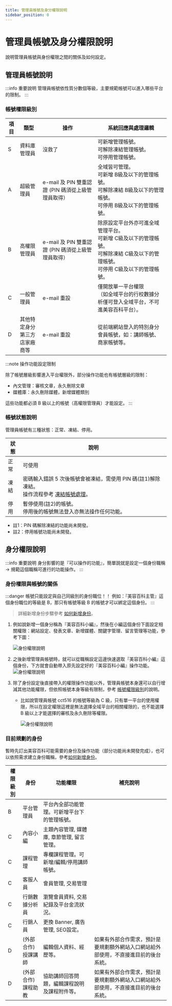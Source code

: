 ```yaml
---
title: 管理員帳號及身分權限說明
sidebar_position: 0
---
```


# 管理員帳號及身分權限說明

說明管理員帳號與身份權限之間的關係及如何設定。

## 管理員帳號說明

:::info 重要說明
管理員帳號依性質分數個等級，主要規範帳號可以進入哪些平台的限制。
:::

### 帳號權限級別

| 項目 | 類型                              | 操作                                               | 系統回應與處理邏輯                                                                                                                           |
| ---- | --------------------------------- | -------------------------------------------------- | -------------------------------------------------------------------------------------------------------------------------------------------- |
| S    | 資料庫管理員                      | 沒救了                                             | 可新增管理帳號。<br />可解除凍結管理帳號。<br />可停用管理帳號。                                                                             |
| A    | 超級管理員                        | e-mail 及 PIN 雙重認證 (PIN 碼須從上級管理員取得） | 全域皆可管理。<br />可新增 B級及以下的管理帳號。<br />可解除凍結 B級及以下的管理帳號。<br />可停用 B級及以下的管理帳號。                     |
| B    | 高權限管理員                      | e-mail 及 PIN 雙重認證 (PIN 碼須從上級管理員取得） | 除原設定平台外亦可進全域管理平台。<br />可新增 C級及以下的管理帳號。<br />可解除凍結 C級及以下的管理帳號。<br />可停用 C級及以下的管理帳號。 |
| C    | 一般管理員                        | e-mail 重設                                        | 僅開放單一平台權限<br/>（如全域平台的行校數據分析僅可登入全域平台，不可進美容百科平台）。                                                    |
| D    | 其他特定身分<br/>第三方店家廠商等 | e-mail 重設                                        | 從前端網站登入的特別身分會員帳號，如：講師帳號、商家帳號等。                                                                                 |

:::note 操作功能設定限制

除了帳號層級影響進入平台權限外，部分操作功能也有帳號層級的限制：

-   內文管理：審核文章，永久刪除文章
-   媒體庫：永久刪除媒體，新增媒體類別

這些功能都必須 B 級以上的帳號（高權限管理員）才能設定。
:::

### 帳號狀態說明

管理員帳號有三種狀態：正常、凍結、停用。

| 狀態 | 說明                                                                                                                          |
| ---- | ----------------------------------------------------------------------------------------------------------------------------- |
| 正常 | 可使用                                                                                                                        |
| 凍結 | 密碼輸入錯誤 5 次後帳號會被凍結，需使用 PIN 碼(註1)解除凍結。<br /> 操作流程參考 [凍結帳號處理](../account/lock-account.md)。 |
| 停用 | 暫停使用(註2)的帳號。<br/>停用後的帳號無法登入亦無法操作任何功能。                                                            |

-   註1：PIN 碼解除凍結的功能尚未開發。
-   註2：停用帳號功能尚未開發。

## 身分權限說明

:::info 重要說明
身分影響的是『可以操作的功能』，簡單說就是設定一個身份職稱 -> 規範這個職稱可進行的功能操作。
:::

### 身份權限與帳號的關係

:::danger
帳號只能設定與自己同級別的身份職位！！
例如：『美容百科主管』這個身份職位的等級是 B，那只有帳號等級 B 的帳號才可以綁定這個身份。
:::

> 詳細新增身份步驟參考 [如何新增身份](./how-to-add-a-role.md)。

1. 例如說新增一個身分稱為『美容百科小編』，然後在小編這個身份下面設定相關權限：網站設定、發表文章、新增媒體、關鍵字管理、留言管理等功能，參考下圖：

    ![身份權限說明](img/role-intro-01.png)

2. 之後新增管理員帳號時，就可以從職稱設定這邊快速選取『美容百科小編』這個身份，下方就會自動帶入原先設定好的『美容百科小編』操作功能。
   ![身份權限說明](img/role-intro-02.png)

3. 除了身份設定後直接帶入的權限操作功能以外，管理員帳號本身還可以自行增減其他功能權限，但依照帳號本身等級有限制，參考 [帳號權限級別](#帳號權限級別)的說明。

    - 比如說管理員帳號 cct516 的帳號等級為 C 級，只有單一平台的使用權限，所以在設定權限這裡是無法選擇全域平台的相關權限的，也不能選擇 B 級以上才能選擇的審核及永久刪除等權限。

        ![身份權限說明](img/role-intro-03.png)

### 目前規劃的身份

暫時先訂出美容百科可能需要的身份及操作功能（部分功能尚未開發完成），也可以依照需求建立身份職稱，參考[如何新增身份](./how-to-add-a-role.md)。

| 權限級別 | 身份                    | 功能權限                                     | 補充說明                                                                             |
| -------- | ----------------------- | -------------------------------------------- | ------------------------------------------------------------------------------------ |
| B        | 平台管理員              | 平台內全部功能管理。可新增平台下的管理帳號。 |
| C        | 內容小編                | 主題內容管理, 媒體庫, 章節管理, 留言管理。   |
| C        | 課程管理                | 專欄課程管理。可新增/編輯/停用講師帳號。     |
| C        | 客服人員                | 會員管理, 交易管理                           |
| C        | 行銷數據分析員          | 瀏覽會員資料, 交易紀錄及平台金流狀況。       |
| C        | 行銷人員                | 更換 Banner, 廣告管理, SEO設定。             |
| D        | (外部合作)<br/>授課講師 | 編輯個人資料、經歷等。                       | 如果有外部合作需求，預計是要規劃額外網站入口網站給外部使用，不直接進目前的後台系統。 |
| D        | (外部合作)<br/>課程助教 | 協助講師回答問題，編輯課程說明及課程附件等。 | 如果有外部合作需求，預計是要規劃額外網站入口網站給外部使用，不直接進目前的後台系統。 |
